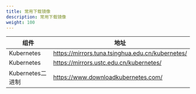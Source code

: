 ```yaml
---
title: 常用下载镜像
description: 常用下载镜像
weight: 100
---
```

|组件|地址|
|---|---|
|Kubernetes|https://mirrors.tuna.tsinghua.edu.cn/kubernetes/|
|Kubernetes|https://mirrors.ustc.edu.cn/kubernetes/|
|Kubernetes二进制|https://www.downloadkubernetes.com/|